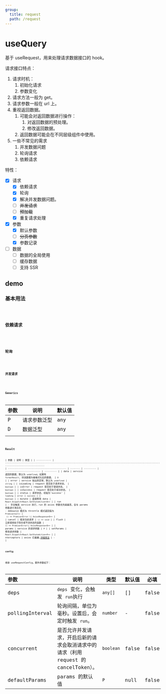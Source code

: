 ```yaml
---
group:
  title: request
  path: /request
---
```


# useQuery

基于 useRequest，用来处理请求数据接口的 hook。

请求接口特点：

1. 请求时机：
   1. 初始化请求
   2. 参数变化
2. 请求方法一般为 get。
3. 请求参数一般在 url 上。
4. 重视返回数据。
   1. 可能会对返回数据进行操作：
      1. 对返回数据的预处理。
      2. 修改返回数据。
   2. 返回数据可能会在不同层级组件中使用。
5. 一些不常见的需求
   1. 并发数据问题
   2. 轮询请求
   3. 依赖请求

特性：

- [x] 请求
  - [x] 依赖请求
  - [x] 轮询
  - [x] 解决并发数据问题。
  - [ ] ~~并发请求~~
  - [ ] ~~预加载~~
  - [x] 重复请求处理
- [x] 参数
  - [x] 默认参数
  - [ ] ~~分页参数~~
  - [x] 参数记录
- [ ] 数据
  - [ ] 数据的全局使用
  - [ ] 缓存数据
  - [ ] 支持 SSR

## demo

### 基本用法

<code src="./Demo/ParamsRequest.tsx"/>

### 依赖请求

<code src="./Demo/Deps.tsx"/>

### 轮询

<code src="./Demo/PollginInterval.tsx"/>

### 并发请求

<code src="./Demo/Concurrent.tsx"/>

### Generics

| 参数 | 说明         | 默认值 |
| ---- | ------------ | ------ |
| P    | 请求参数泛型 | any    |
| D    | 数据泛型     | any    |
|      |              |        |

### Result

| 参数        | 说明                                                                                                                                            | 类型                                        |
| ----------- | ----------------------------------------------------------------------------------------------------------------------------------------------- | ------------------------------------------- | ------- | --------- | -------------------------- | --------- |
| data        | service 返回的数据，默认为 `undefined`。如果有 `formatResult`, 则该数据为被格式化后的数据。                                                     | `D`                                         |
| error       | service 抛出的异常，默认为 `undefined`                                                                                                          | `string`                                    |         | isLoading | request 是否处于请求状态。 | `boolean` |
| isError     | request 是否处于错误状态。                                                                                                                      | `boolean`                                   |
| isSuccess   | request 是否处于成功状态。                                                                                                                      | `boolean`                                   |
| status      | 请求状态，初始为'success'                                                                                                                       | `loading`                                   | `error` | `success` |                            | `boolean` |
| mutate      | 直接修改 data                                                                                                                                   | `React.Dispatch<React.SetStateAction<D>>`   |
| run         | - 手动触发 service 执行，run 的 axios 参数优先级最高，会与 params 参数进行浅合并。<br />- debounce 模式与 throttle 模式返回值为 `Promise<null>` | ` () => Promise<Error \| AxiosResponse<D>>` |
| cancel      | 取消当前请求                                                                                                                                    | `() => void`                                |
| flush       | 立即调用处于防抖或节流状态的函数                                                                                                                | `() => Promise<Error\| AxiosResponse<D>>`   |
| params      | service 的请求参数                                                                                                                              | `P`                                         |
| setParams   | 修改请求参数                                                                                                                                    | `React.Dispatch<React.SetStateAction<P>>`   |
| nterceptors | axios 拦截器,[详细用法](https://github.com/axios/axios#interceptors)                                                                            | -                                           |

#### config

继承 useRequestConfig，额外参数如下：

| **参数**        | **说明**                                                                            | **类型**  | **默认值** | 必填  |
| :-------------- | ----------------------------------------------------------------------------------- | --------- | ---------- | ----- |
| deps            | `deps` 变化，会触发 `run`执行                                                       | `any[]`   | []         | false |
| pollingInterval | 轮询间隔，单位为毫秒。设置后，会定时触发 `run`。                                    | `number`  | -          | false |
| concurrent      | 是否允许并发请求，开启后新的请求会取消请求中的请求（利用 request 的 cancelToken）。 | `boolean` | false      | false |
| defaultParams   | params 的默认值                                                                     | `P`       | null       | false |
